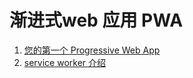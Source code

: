 # 渐进式web 应用 PWA
1. [您的第一个 Progressive Web App](https://developers.google.com/web/fundamentals/codelabs/your-first-pwapp/#architect_your_app_shell)
2. [service worker 介绍](./service_worker.md)
